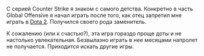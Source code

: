 С серией Counter Strike я знаком с самого детства.
Конкретно в часть Global Offensive я начал играть после того, как отец запретил мне играть в [Dota 2](p:dota-2).
Получился своего рода заменитель.

К сожалению (или к счастью?), эта игра гораздо проще доты и не настолько увлекательная.
Безвылазно играть в нее месяцами напролет не получается.
Приходится искать другие игры.